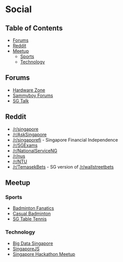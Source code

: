 # Social

<!-- omit in toc -->
## Table of Contents

- [Forums](#forums)
- [Reddit](#reddit)
- [Meetup](#meetup)
  - [Sports](#sports)
  - [Technology](#technology)

## Forums

- [Hardware Zone](https://forums.hardwarezone.com.sg)
- [Sammyboy Forums](https://www.sammyboy.com)
- [SG Talk](https://sgtalk.org/mybb/index.php)

## Reddit

- [/r/singapore](https://www.reddit.com/r/singapore/)
- [/r/AskSingapore](https://www.reddit.com/r/askSingapore/)
- [/r/singaporefi](https://www.reddit.com/r/singaporefi/) - Singapore Financial Independence
- [/r/SGExams](https://www.reddit.com/r/SGExams/)
- [/r/NationalServiceNG](https://www.reddit.com/r/NationalServiceSG/)
- [/r/nus](https://www.reddit.com/r/nus/)
- [/r/NTU](https://www.reddit.com/r/NTU/)
- [/r/TemasekBets](https://www.reddit.com/r/TemasekBets/) - SG version of [/r/wallstreetbets](https://www.reddit.com/r/wallstreetbets)

## Meetup

### Sports

- [Badminton Fanatics](https://www.meetup.com/Badminton-Fanatics/)
- [Casual Badminton](https://www.meetup.com/Casual-Badminton-Wednesdays-Toa-Payoh-Safra/)
- [SG Table Tennis](https://www.meetup.com/SgTableTennis/)

### Technology

- [Big Data Singapore](https://www.meetup.com/Big-Data-Singapore-Dataconomy/)
- [SingaporeJS](https://www.meetup.com/Singapore-JS/)
- [Singapore Hackathon Meetup](https://www.meetup.com/Singapore-Hackathon-Meetup/)